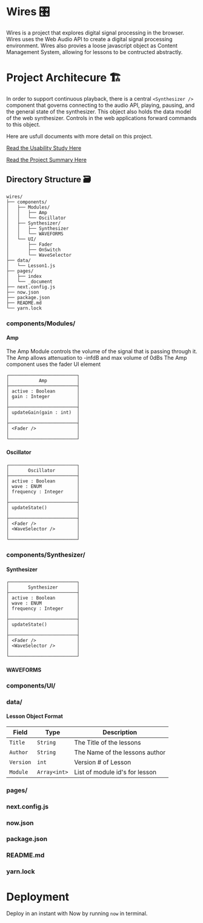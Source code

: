 # Wires 🎛 
Wires is a project that explores digital signal processing in the browser.
Wires uses the Web Audio API to create a digital signal processing environment.
Wires also provies a loose javascript object as Content Management System, allowing for lessons to be contructed abstractly.

# Project Architecure 🏗
In order to support continuous playback, there is a central ```<Synthesizer />``` component that governs 
connecting to the audio API, playing, pausing, and the general state of the synthesizer. 
This object also holds the data model of the web synthesizer. Controls in the web applications forward commands to this object.

Here are usfull documents with more detail on this project.

[Read the Usability Study Here](Markdown/Usability.md)

[Read the Project Summary Here](Markdown/Summary.md)

## Directory Structure 🗃
```
wires/
├── components/
│   ├── Modules/
│   │   ├── Amp
│   │   └── Oscillator
│   ├── Synthesizer/
│   │   ├── Synthesizer
│   │   └── WAVEFORMS
│   └── UI/
│       ├── Fader
│       ├── OnSwitch
│       └── WaveSelector
├── data/
│   └── Lesson1.js
├── pages/
│   ├── index
│   └── _document
├── next.config.js
├── now.json
├── package.json
├── README.md
└── yarn.lock
```
### components/Modules/
#### Amp
The Amp Module controls the volume of the signal that is passing through it. 
The Amp allows attenuation to -infdB and max volume of 0dBs
The Amp component uses the fader UI element

```
┌─────────────────────────┐
│           Amp           │
├─────────────────────────┤
│ active : Boolean        │
│ gain : Integer          │
│                         │
├─────────────────────────┤
│ updateGain(gain : int)  │
│                         │
├─────────────────────────┤
│ <Fader />               │
│                         │
└─────────────────────────┘
```
#### Oscillator
```
┌─────────────────────────┐
│       Oscillator        │
├─────────────────────────┤
│ active : Boolean        │
│ wave : ENUM             │
│ frequency : Integer     │
│                         │
├─────────────────────────┤
│ updateState()           │
│                         │
├─────────────────────────┤
│ <Fader />               │
│ <WaveSelector />        │
│                         │
└─────────────────────────┘
```
### components/Synthesizer/
#### Synthesizer
```
┌─────────────────────────┐
│       Synthesizer       │
├─────────────────────────┤
│ active : Boolean        │
│ wave : ENUM             │
│ frequency : Integer     │
│                         │
├─────────────────────────┤
│ updateState()           │
│                         │
├─────────────────────────┤
│ <Fader />               │
│ <WaveSelector />        │
│                         │
└─────────────────────────┘
```
#### WAVEFORMS

### components/UI/
### data/
#### Lesson Object Format
| Field       | Type         | Description              |
| ----------- | ------------ | -------------------------|
| ```Title``` | ```String``` | The Title of the lessons |
| ```Author```| ```String``` | The Name of the lessons author |
| ```Version```| ```int``` | Version # of Lesson |
| ```Module```| ```Array<int>``` | List of module id's for lesson |

### pages/
### next.config.js
### now.json
### package.json
### README.md
### yarn.lock

# Deployment
Deploy in an instant with Now by running ```now``` in terminal.

